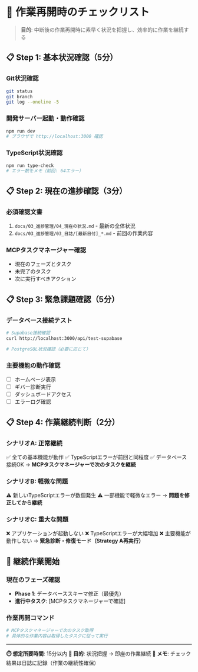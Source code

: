 # 🔄 作業再開時のチェックリスト

> **目的**: 中断後の作業再開時に素早く状況を把握し、効率的に作業を継続する

## 📋 Step 1: 基本状況確認（5分）

### Git状況確認
```bash
git status
git branch
git log --oneline -5
```

### 開発サーバー起動・動作確認
```bash
npm run dev
# ブラウザで http://localhost:3000 確認
```

### TypeScript状況確認
```bash
npm run type-check
# エラー数をメモ（前回: 64エラー）
```

## 📋 Step 2: 現在の進捗確認（3分）

### 必須確認文書
1. `docs/03_進捗管理/04_現在の状況.md` - 最新の全体状況
2. `docs/03_進捗管理/03_日誌/[最新日付]_*.md` - 前回の作業内容

### MCPタスクマネージャー確認
- 現在のフェーズとタスク
- 未完了のタスク
- 次に実行すべきアクション

## 📋 Step 3: 緊急課題確認（5分）

### データベース接続テスト
```bash
# Supabase接続確認
curl http://localhost:3000/api/test-supabase

# PostgreSQL状況確認（必要に応じて）
```

### 主要機能の動作確認
- [ ] ホームページ表示
- [ ] ギバー診断実行
- [ ] ダッシュボードアクセス
- [ ] エラーログ確認

## 📋 Step 4: 作業継続判断（2分）

### シナリオA: 正常継続
✅ 全ての基本機能が動作
✅ TypeScriptエラーが前回と同程度
✅ データベース接続OK
→ **MCPタスクマネージャーで次のタスクを継続**

### シナリオB: 軽微な問題
⚠️ 新しいTypeScriptエラーが数個発生
⚠️ 一部機能で軽微なエラー
→ **問題を修正してから継続**

### シナリオC: 重大な問題
❌ アプリケーションが起動しない
❌ TypeScriptエラーが大幅増加
❌ 主要機能が動作しない
→ **緊急診断・修復モード（Strategy A再実行）**

## 🚀 継続作業開始

### 現在のフェーズ確認
- **Phase 1**: データベーススキーマ修正（最優先）
- **進行中タスク**: [MCPタスクマネージャーで確認]

### 作業再開コマンド
```bash
# MCPタスクマネージャーで次のタスク取得
# 具体的な作業内容は取得したタスクに従って実行
```

---

**⏱️ 想定所要時間**: 15分以内
**🎯 目的**: 状況把握 → 即座の作業継続
**📝 メモ**: チェック結果は日誌に記録（作業の継続性確保）
